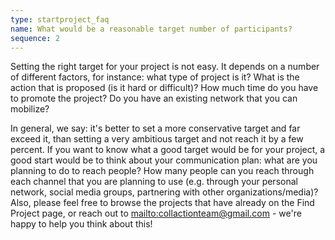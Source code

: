 ```yaml
---
type: startproject_faq
name: What would be a reasonable target number of participants?
sequence: 2
---
```

Setting the right target for your project is not easy. It depends on a number of different factors, for instance: what type of project is it? What is the action that is proposed (is it hard or difficult)? How much time do you have to promote the project? Do you have an existing network that you can mobilize?

In general, we say: it's better to set a more conservative target and far exceed it, than setting a very ambitious target and not reach it by a few percent. If you want to know what a good target would be for your project, a good start would be to think about your communication plan: what are you planning to do to reach people? How many people can you reach through each channel that you are planning to use (e.g. through your personal network, social media groups, partnering with other organizations/media)? Also, please feel free to browse the projects that have already on the Find Project page, or reach out to <mailto:collactionteam@gmail.com> - we're happy to help you think about this!
